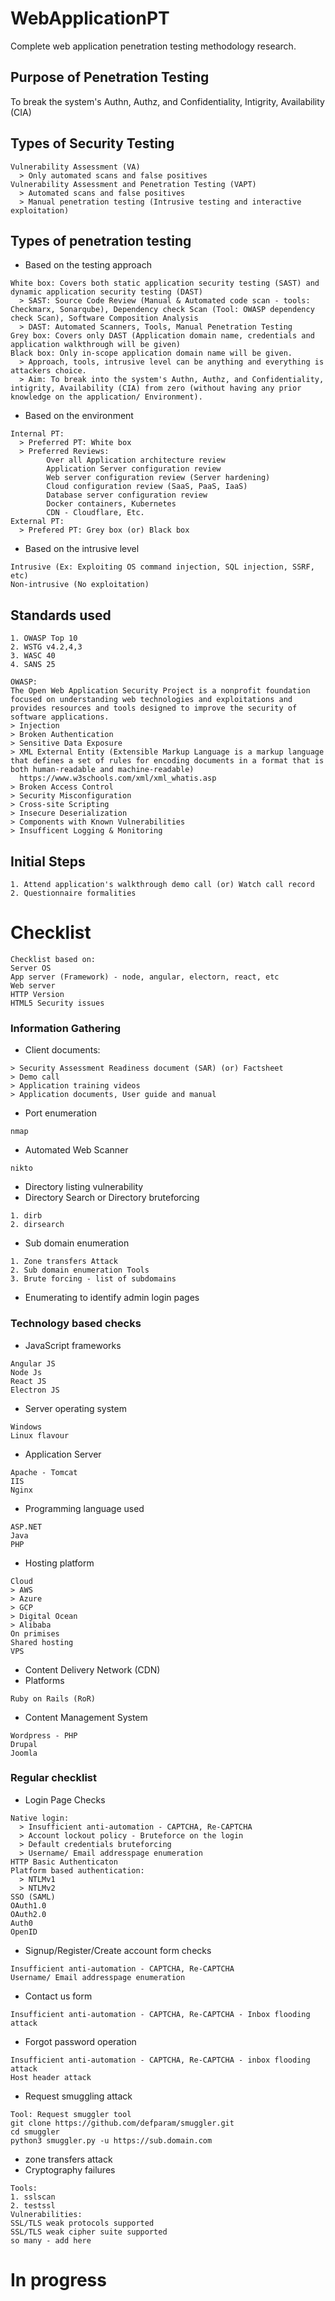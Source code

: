 # WebApplicationPT
Complete web application penetration testing methodology research.
## Purpose of Penetration Testing
To break the system's Authn, Authz, and Confidentiality, Intigrity, Availability (CIA)
## Types of Security Testing
```
Vulnerability Assessment (VA)
  > Only automated scans and false positives
Vulnerability Assessment and Penetration Testing (VAPT)
  > Automated scans and false positives
  > Manual penetration testing (Intrusive testing and interactive exploitation)
```
## Types of penetration testing
* Based on the testing approach
```
White box: Covers both static application security testing (SAST) and dynamic application security testing (DAST)
  > SAST: Source Code Review (Manual & Automated code scan - tools: Checkmarx, Sonarqube), Dependency check Scan (Tool: OWASP dependency check Scan), Software Composition Analysis
  > DAST: Automated Scanners, Tools, Manual Penetration Testing
Grey box: Covers only DAST (Application domain name, credentials and application walkthrough will be given)
Black box: Only in-scope application domain name will be given.
  > Approach, tools, intrusive level can be anything and everything is attackers choice.
  > Aim: To break into the system's Authn, Authz, and Confidentiality, intigrity, Availability (CIA) from zero (without having any prior knowledge on the application/ Environment).
```
* Based on the environment
```
Internal PT:
  > Preferred PT: White box
  > Preferred Reviews:
        Over all Application architecture review
        Application Server configuration review
        Web server configuration review (Server hardening)
        Cloud configuration review (SaaS, PaaS, IaaS)
        Database server configuration review
        Docker containers, Kubernetes
        CDN - Cloudflare, Etc.
External PT:
  > Prefered PT: Grey box (or) Black box
```
* Based on the intrusive level
```
Intrusive (Ex: Exploiting OS command injection, SQL injection, SSRF, etc)
Non-intrusive (No exploitation)
```
## Standards used
```
1. OWASP Top 10
2. WSTG v4.2,4,3
3. WASC 40
4. SANS 25
```
```
OWASP:
The Open Web Application Security Project is a nonprofit foundation focused on understanding web technologies and exploitations and provides resources and tools designed to improve the security of software applications.
> Injection
> Broken Authentication
> Sensitive Data Exposure
> XML External Entity (Extensible Markup Language is a markup language that defines a set of rules for encoding documents in a format that is both human-readable and machine-readable)
  https://www.w3schools.com/xml/xml_whatis.asp
> Broken Access Control
> Security Misconfiguration
> Cross-site Scripting
> Insecure Deserialization
> Components with Known Vulnerabilities
> Insufficent Logging & Monitoring
```
## Initial Steps
```
1. Attend application's walkthrough demo call (or) Watch call record
2. Questionnaire formalities
```
# Checklist
```
Checklist based on:
Server OS
App server (Framework) - node, angular, electorn, react, etc
Web server
HTTP Version
HTML5 Security issues
```
### Information Gathering
* Client documents:
```
> Security Assessment Readiness document (SAR) (or) Factsheet
> Demo call
> Application training videos
> Application documents, User guide and manual
```
* Port enumeration
```
nmap
```
* Automated Web Scanner
```
nikto
```
* Directory listing vulnerability
* Directory Search or Directory bruteforcing
```
1. dirb
2. dirsearch
```
* Sub domain enumeration
```
1. Zone transfers Attack
2. Sub domain enumeration Tools
3. Brute forcing - list of subdomains
```
* Enumerating to identify admin login pages
### Technology based checks
* JavaScript frameworks
```
Angular JS
Node Js
React JS
Electron JS
```
* Server operating system
```
Windows
Linux flavour
```
* Application Server
```
Apache - Tomcat
IIS
Nginx
```
* Programming language used
```
ASP.NET
Java
PHP
```
* Hosting platform
```
Cloud
> AWS
> Azure
> GCP
> Digital Ocean
> Alibaba
On primises
Shared hosting
VPS
```
* Content Delivery Network (CDN)
* Platforms
```
Ruby on Rails (RoR)
```
* Content Management System
```
Wordpress - PHP
Drupal
Joomla
```
### Regular checklist
* Login Page Checks
```
Native login:
  > Insufficient anti-automation - CAPTCHA, Re-CAPTCHA
  > Account lockout policy - Bruteforce on the login
  > Default credentials bruteforcing
  > Username/ Email addresspage enumeration
HTTP Basic Authenticaton
Platform based authentication:
  > NTLMv1
  > NTLMv2
SSO (SAML)
OAuth1.0
OAuth2.0
Auth0
OpenID
```
* Signup/Register/Create account form checks
```
Insufficient anti-automation - CAPTCHA, Re-CAPTCHA
Username/ Email addresspage enumeration
```
* Contact us form
```
Insufficient anti-automation - CAPTCHA, Re-CAPTCHA - Inbox flooding attack
```
* Forgot password operation
```
Insufficient anti-automation - CAPTCHA, Re-CAPTCHA - inbox flooding attack
Host header attack
```
* Request smuggling attack
```
Tool: Request smuggler tool
git clone https://github.com/defparam/smuggler.git
cd smuggler
python3 smuggler.py -u https://sub.domain.com
```
* zone transfers attack
* Cryptography failures
```
Tools:
1. sslscan
2. testssl
Vulnerabilities:
SSL/TLS weak protocols supported
SSL/TLS weak cipher suite supported
so many - add here
```
# In progress

